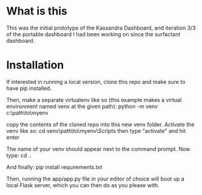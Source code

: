# What is this
This was the initial prototype of the Kassandra Dashboard, and iteration 3/3 of the portable dashboard I had been working on since the surfactant dashboard.

# Installation
If interested in running a local version, clone this repo and make sure to have pip installed.

Then, make a separate virtualenv like so (this example makes a virtual environment named venv at the given path): python -m venv c:\path\to\myenv

copy the contents of the cloned repo into this new venv folder. Activate the venv like so: cd venv\path\to\myenv\Scripts then type "activate" and hit enter

The name of your venv should appear next to the command prompt. Now type: cd ..

And finally: pip install requirements.txt

Then, running the app/app.py file in your editor of choice will boot up a local Flask server, which you can then do as you please with.
